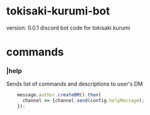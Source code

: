 # tokisaki-kurumi-bot
version: 0.0.1
discord bot code for tokisaki kurumi

# commands

### |help
Sends list of commands and descriptions to user's DM
```javascript
    message.author.createDM().then(
      channel => {channel.send(config.helpMessage);
    });
```